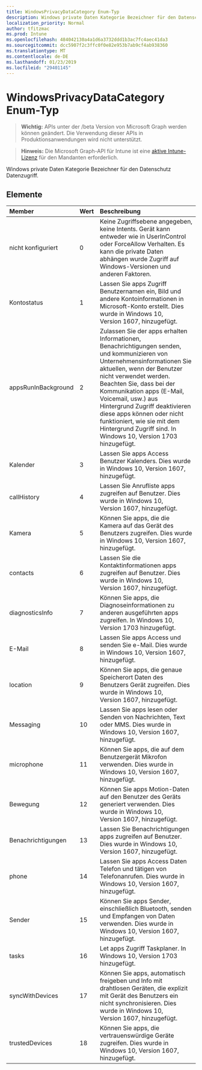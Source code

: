 ```yaml
---
title: WindowsPrivacyDataCategory Enum-Typ
description: Windows private Daten Kategorie Bezeichner für den Datenschutz Datenzugriff.
localization_priority: Normal
author: tfitzmac
ms.prod: Intune
ms.openlocfilehash: 484042130a4a1d6a3732ddd1b3ac7fc4aec41da3
ms.sourcegitcommit: dcc5907f2c3ffc0f0e82e953b7ab9cf4ab938360
ms.translationtype: MT
ms.contentlocale: de-DE
ms.lasthandoff: 01/23/2019
ms.locfileid: "29401145"
---
```

# <a name="windowsprivacydatacategory-enum-type"></a>WindowsPrivacyDataCategory Enum-Typ

> **Wichtig:** APIs unter der /beta Version von Microsoft Graph werden können geändert. Die Verwendung dieser APIs in Produktionsanwendungen wird nicht unterstützt.

> **Hinweis:** Die Microsoft Graph-API für Intune ist eine [aktive Intune-Lizenz](https://go.microsoft.com/fwlink/?linkid=839381) für den Mandanten erforderlich.

Windows private Daten Kategorie Bezeichner für den Datenschutz Datenzugriff.

## <a name="members"></a>Elemente
|Member|Wert|Beschreibung|
|:---|:---|:---|
|nicht konfiguriert|0|Keine Zugriffsebene angegeben, keine Intents. Gerät kann entweder wie in UserInControl oder ForceAllow Verhalten. Es kann die private Daten abhängen wurde Zugriff auf Windows-Versionen und anderen Faktoren.|
|Kontostatus|1|Lassen Sie apps Zugriff Benutzernamen ein, Bild und andere Kontoinformationen in Microsoft-Konto erstellt. Dies wurde in Windows 10, Version 1607, hinzugefügt.|
|appsRunInBackground|2|Zulassen Sie der apps erhalten Informationen, Benachrichtigungen senden, und kommunizieren von Unternehmensinformationen Sie aktuellen, wenn der Benutzer nicht verwendet werden. Beachten Sie, dass bei der Kommunikation apps (E-Mail, Voicemail, usw.) aus Hintergrund Zugriff deaktivieren diese apps können oder nicht funktioniert, wie sie mit dem Hintergrund Zugriff sind. In Windows 10, Version 1703 hinzugefügt.|
|Kalender|3|Lassen Sie apps Access Benutzer Kalenders. Dies wurde in Windows 10, Version 1607, hinzugefügt.|
|callHistory|4|Lassen Sie Anrufliste apps zugreifen auf Benutzer. Dies wurde in Windows 10, Version 1607, hinzugefügt.|
|Kamera|5|Können Sie apps, die die Kamera auf das Gerät des Benutzers zugreifen. Dies wurde in Windows 10, Version 1607, hinzugefügt.|
|contacts|6|Lassen Sie die Kontaktinformationen apps zugreifen auf Benutzer. Dies wurde in Windows 10, Version 1607, hinzugefügt.|
|diagnosticsInfo|7|Können Sie apps, die Diagnoseinformationen zu anderen ausgeführten apps zugreifen. In Windows 10, Version 1703 hinzugefügt.|
|E-Mail|8|Lassen Sie apps Access und senden Sie e-Mail. Dies wurde in Windows 10, Version 1607, hinzugefügt.|
|location|9|Können Sie apps, die genaue Speicherort Daten des Benutzers Gerät zugreifen. Dies wurde in Windows 10, Version 1607, hinzugefügt.|
|Messaging|10|Lassen Sie apps lesen oder Senden von Nachrichten, Text oder MMS. Dies wurde in Windows 10, Version 1607, hinzugefügt.|
|microphone|11|Können Sie apps, die auf dem Benutzergerät Mikrofon verwenden. Dies wurde in Windows 10, Version 1607, hinzugefügt.|
|Bewegung|12|Können Sie apps Motion-Daten auf den Benutzer des Geräts generiert verwenden. Dies wurde in Windows 10, Version 1607, hinzugefügt.|
|Benachrichtigungen|13|Lassen Sie Benachrichtigungen apps zugreifen auf Benutzer. Dies wurde in Windows 10, Version 1607, hinzugefügt.|
|phone|14|Lassen Sie apps Access Daten Telefon und tätigen von Telefonanrufen. Dies wurde in Windows 10, Version 1607, hinzugefügt.|
|Sender|15|Können Sie apps Sender, einschließlich Bluetooth, senden und Empfangen von Daten verwenden. Dies wurde in Windows 10, Version 1607, hinzugefügt.|
|tasks|16|Let apps Zugriff Taskplaner. In Windows 10, Version 1703 hinzugefügt.|
|syncWithDevices|17|Können Sie apps, automatisch freigeben und Info mit drahtlosen Geräten, die explizit mit Gerät des Benutzers ein nicht synchronisieren. Dies wurde in Windows 10, Version 1607, hinzugefügt.|
|trustedDevices|18|Können Sie apps, die vertrauenswürdige Geräte zugreifen. Dies wurde in Windows 10, Version 1607, hinzugefügt.|





